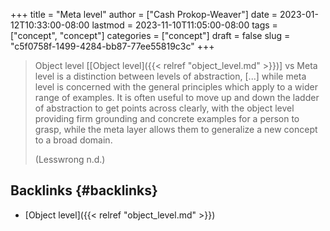 +++
title = "Meta level"
author = ["Cash Prokop-Weaver"]
date = 2023-01-12T10:33:00-08:00
lastmod = 2023-11-10T11:05:00-08:00
tags = ["concept", "concept"]
categories = ["concept"]
draft = false
slug = "c5f0758f-1499-4284-bb87-77ee55819c3c"
+++

> Object level [[Object level]({{< relref "object_level.md" >}})] vs Meta level is a distinction between levels of abstraction, [...] while meta level is concerned with the general principles which apply to a wider range of examples. It is often useful to move up and down the ladder of abstraction to get points across clearly, with the object level providing firm grounding and concrete examples for a person to grasp, while the meta layer allows them to generalize a new concept to a broad domain.
>
> (Lesswrong n.d.)


## Backlinks {#backlinks}

-   [Object level]({{< relref "object_level.md" >}})
